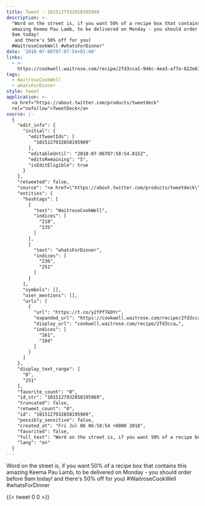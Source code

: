 ```yaml
---
title: Tweet - 1015127932858195969
description: >-
  "Word on the street is, if you want 50% of a recipe box that contains this
  amazing Keema Pau Lamb, to be delivered on Monday - you should order before
  9am today!
   and there's 50% off for you)
  #WaitroseCookWell #whatsForDinner"
date: '2018-07-06T07:07:54+01:00'
links:
  - >-
    https://cookwell.waitrose.com/recipe/2fd3cca1-946c-4ea3-af7e-822e613cbaeb?portionQuantity=2&fromLocation=/recipes?offerCode=LEIGHG50
tags:
  - WaitroseCookWell
  - whatsForDinner
style: tweet
application: >-
  <a href="https://about.twitter.com/products/tweetdeck"
  rel="nofollow">TweetDeck</a>
source: |-
  {
    "edit_info": {
      "initial": {
        "editTweetIds": [
          "1015127932858195969"
        ],
        "editableUntil": "2018-07-06T07:58:54.015Z",
        "editsRemaining": "5",
        "isEditEligible": true
      }
    },
    "retweeted": false,
    "source": "<a href=\"https://about.twitter.com/products/tweetdeck\" rel=\"nofollow\">TweetDeck</a>",
    "entities": {
      "hashtags": [
        {
          "text": "WaitroseCookWell",
          "indices": [
            "218",
            "235"
          ]
        },
        {
          "text": "whatsForDinner",
          "indices": [
            "236",
            "251"
          ]
        }
      ],
      "symbols": [],
      "user_mentions": [],
      "urls": [
        {
          "url": "https://t.co/y2fPfTkDYr",
          "expanded_url": "https://cookwell.waitrose.com/recipe/2fd3cca1-946c-4ea3-af7e-822e613cbaeb?portionQuantity=2&fromLocation=/recipes?offerCode=LEIGHG50",
          "display_url": "cookwell.waitrose.com/recipe/2fd3cca…",
          "indices": [
            "161",
            "184"
          ]
        }
      ]
    },
    "display_text_range": [
      "0",
      "251"
    ],
    "favorite_count": "0",
    "id_str": "1015127932858195969",
    "truncated": false,
    "retweet_count": "0",
    "id": "1015127932858195969",
    "possibly_sensitive": false,
    "created_at": "Fri Jul 06 06:58:54 +0000 2018",
    "favorited": false,
    "full_text": "Word on the street is, if you want 50% of a recipe box that contains this amazing Keema Pau Lamb, to be delivered on Monday - you should order before 9am today!\nhttps://t.co/y2fPfTkDYr\n(Oh and there's 50% off for you)\n#WaitroseCookWell #whatsForDinner",
    "lang": "en"
  }
---
```

Word on the street is, if you want 50% of a recipe box that contains this amazing Keema Pau Lamb, to be delivered on Monday - you should order before 9am today!
 and there's 50% off for you)
#WaitroseCookWell #whatsForDinner
    
{{< tweet 0 0 >}}
    
